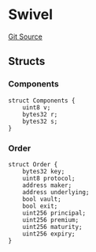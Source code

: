 # Swivel
[Git Source](https://github.com/Swivel-Finance/illuminate/blob/29a4038ae0d0795d36640f068da3ac5c1dd43806/src/lib/Swivel.sol)


## Structs
### Components

```solidity
struct Components {
    uint8 v;
    bytes32 r;
    bytes32 s;
}
```

### Order

```solidity
struct Order {
    bytes32 key;
    uint8 protocol;
    address maker;
    address underlying;
    bool vault;
    bool exit;
    uint256 principal;
    uint256 premium;
    uint256 maturity;
    uint256 expiry;
}
```

